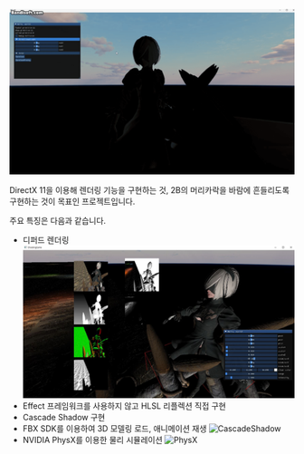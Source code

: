 ![Default](https://github.com/ghoflvhxj/Moon/blob/main/ReadmeResource/Default.gif)

DirectX 11을 이용해 렌더링 기능을 구현하는 것, 2B의 머리카락을 바람에 흔들리도록 구현하는 것이 목표인 프로젝트입니다.

주요 특징은 다음과 같습니다.
- 디퍼드 렌더링
![Def](https://github.com/ghoflvhxj/Moon/blob/main/ReadmeResource/DeferredRendering.JPG)
- Effect 프레임워크를 사용하지 않고 HLSL 리플렉션 직접 구현
- Cascade Shadow 구현
- FBX SDK를 이용하여 3D 모델링 로드, 애니메이션 재생
![CascadeShadow](https://github.com/ghoflvhxj/Moon/blob/main/ReadmeResource/CascadeShadow.gif)
- NVIDIA PhysX를 이용한 물리 시뮬레이션
![PhysX](https://github.com/ghoflvhxj/Moon/blob/main/ReadmeResource/PhysX.gif)

